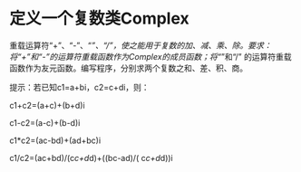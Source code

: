 #  定义一个复数类Complex

重载运算符“+”、“-”、“*”、“/”，使之能用于复数的加、减、乘、除。要求：将“+”和“-”的运算符重载函数作为Complex的成员函数；将“*”和“/” 的运算符重载函数作为友元函数。编写程序，分别求两个复数之和、差、积、商。

提示：若已知c1=a+bi，c2=c+di，则：

c1+c2=(a+c)+(b+d)i

c1-c2=(a-c)+(b-d)i

c1*c2=(ac-bd)+(ad+bc)i

c1/c2=(ac+bd)/(c*c+d*d)+((bc-ad)/( c*c+d*d))i
